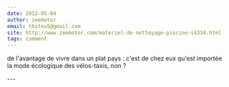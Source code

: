 ```yaml
---
date: 2012-05-04
author: zeemotor
email: thiteu5@gmail.com
site: http://www.zeemotor.com/materiel-de-nettoyage-piscine-s4334.html
tags: comment
---
```


<p>de l'avantage de vivre dans un plat pays : c'est de chez eux qu'est importée la mode écologique des vélos-taxis, non ? </p>
---